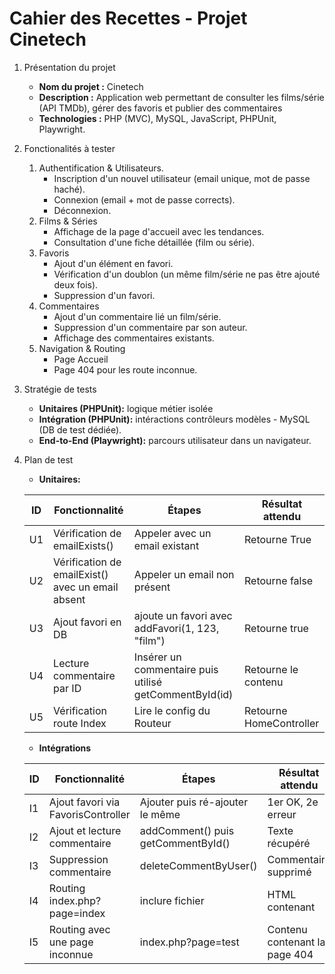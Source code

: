 # Cahier des Recettes - Projet Cinetech

1. Présentation du projet
    * **Nom du projet :** Cinetech
    * **Description :** Application web permettant de consulter les films/série (API TMDb), gérer des favoris et publier des commentaires
    * **Technologies :** PHP (MVC), MySQL, JavaScript, PHPUnit, Playwright.

2. Fonctionalités à tester
    1. Authentification & Utilisateurs.
        * Inscription d'un nouvel utilisateur (email unique, mot de passe haché).
        * Connexion (email + mot de passe corrects).
        * Déconnexion.
    2. Films & Séries
        * Affichage de la page d'accueil avec les tendances.
        * Consultation d'une fiche détaillée (film ou série).
    3. Favoris
        * Ajout d'un élément en favori.
        * Vérification d'un doublon (un même film/série ne pas être ajouté deux fois).
        * Suppression d'un favori.
    4. Commentaires
        * Ajout d'un commentaire lié un film/série.
        * Suppression d'un commentaire par son auteur.
        * Affichage des commentaires existants.
    5. Navigation & Routing
        * Page Accueil
        * Page 404 pour les route inconnue.

3. Stratégie de tests
    * **Unitaires (PHPUnit):** logique métier isolée
    * **Intégration (PHPUnit):** intéractions contrôleurs modèles - MySQL (DB de test dédiée).
    * **End-to-End (Playwright):** parcours utilisateur dans un navigateur.

4. Plan de test
    * **Unitaires:**

    | ID | Fonctionnalité | Étapes | Résultat attendu |
    |----|----------------|--------|------------------|
    | U1 | Vérification de emailExists() | Appeler avec un email existant | Retourne True |
    | U2 | Vérification de emailExist() avec un email absent | Appeler un email non présent | Retourne false |
    | U3 | Ajout favori en DB | ajoute un favori avec addFavori(1, 123, "film") | Retourne true |
    | U4 | Lecture commentaire par ID | Insérer un commentaire puis utilisé getCommentById(id) | Retourne le contenu |
    | U5 | Vérification route Index | Lire le config du Routeur | Retourne HomeController |

    * **Intégrations**

    | ID | Fonctionnalité | Étapes | Résultat attendu |
    |----|----------------|--------|------------------|
    | I1 | Ajout favori via FavorisController | Ajouter puis ré-ajouter le même | 1er OK, 2e erreur |
    | I2 | Ajout et lecture commentaire | addComment() puis getCommentById() | Texte récupéré |
    | I3 | Suppression commentaire | deleteCommentByUser()| Commentaire supprimé |
    | I4 | Routing index.php?page=index | inclure fichier | HTML contenant | Cintech |
    | I5 | Routing avec une page inconnue | index.php?page=test | Contenu contenant la page 404 |

